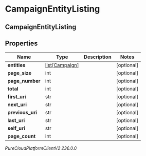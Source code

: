 # CampaignEntityListing

## CampaignEntityListing

## Properties

|Name | Type | Description | Notes|
|------------ | ------------- | ------------- | -------------|
| **entities** | [list[Campaign]](Campaign) |  | [optional] |
| **page_size** | int |  | [optional] |
| **page_number** | int |  | [optional] |
| **total** | int |  | [optional] |
| **first_uri** | str |  | [optional] |
| **next_uri** | str |  | [optional] |
| **previous_uri** | str |  | [optional] |
| **last_uri** | str |  | [optional] |
| **self_uri** | str |  | [optional] |
| **page_count** | int |  | [optional] |



_PureCloudPlatformClientV2 236.0.0_
